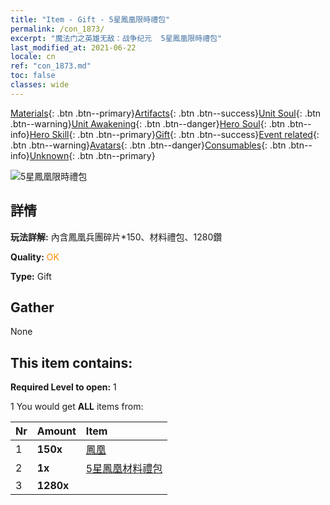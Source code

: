 ```yaml
---
title: "Item - Gift - 5星鳳凰限時禮包"
permalink: /con_1873/
excerpt: "魔法门之英雄无敌：战争纪元  5星鳳凰限時禮包"
last_modified_at: 2021-06-22
locale: cn
ref: "con_1873.md"
toc: false
classes: wide
---
```

 [Materials](/ItemsCN/){: .btn .btn--primary}[Artifacts](/ItemsCN/Artifacts/){: .btn .btn--success}[Unit Soul](/ItemsCN/UnitSoul/){: .btn .btn--warning}[Unit Awakening](/ItemsCN/UnitAwakening/){: .btn .btn--danger}[Hero Soul](/ItemsCN/HeroSoul/){: .btn .btn--info}[Hero Skill](/ItemsCN/HeroSkill/){: .btn .btn--primary}[Gift](/ItemsCN/Gift/){: .btn .btn--success}[Event related](/ItemsCN/Events/){: .btn .btn--warning}[Avatars](/ItemsCN/Avatars/){: .btn .btn--danger}[Consumables](/ItemsCN/Consumables/){: .btn .btn--info}[Unknown](/ItemsCN/Unknown/){: .btn .btn--primary}

 ![5星鳳凰限時禮包](/images/t/i_907496.png)

## 詳情
 **玩法詳解:** 內含鳳凰兵團碎片*150、材料禮包、1280鑽

 **Quality:** <span style="color: #FF8C00">OK</span>

 **Type:** Gift

## Gather

  None

## This item contains:

 **Required Level to open:** 1

 1 You would get **ALL** items  from:

  | Nr | Amount |     Item    |
  |:---|:-------|:------------|
  | 1 |  **150x** | [鳳凰](/cn/Items/unt_268/) |  | 
  | 2 |  **1x** | [5星鳳凰材料禮包](/cn/Items/con_1877/) |  | 
  | 3 |  **1280x** | <i class="fas fa-gem"/> |  | 
